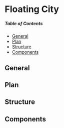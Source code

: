 # Floating City

##### Table of Contents
- [General](#general) 
- [Plan](#plan)  
- [Structure](#structure)  
- [Components](#components)


<a name="general"></a>
## General

<a name="plan" > </a>
## Plan

<a name="structure"> </a>
## Structure

<a name="components"> </a>
## Components
